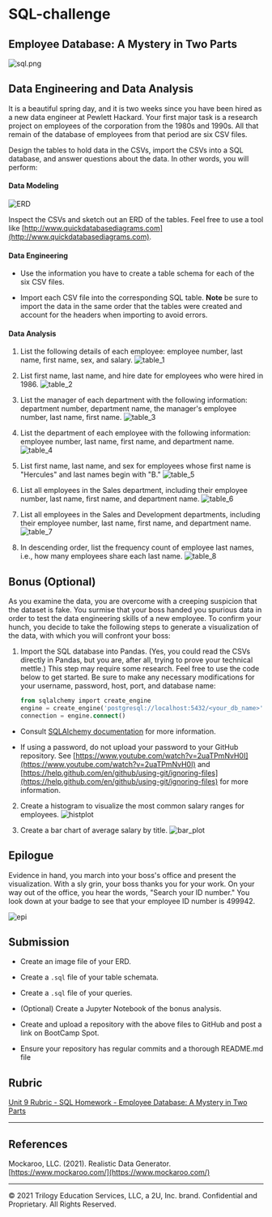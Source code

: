 # SQL-challenge

## Employee Database: A Mystery in Two Parts

![sql.png](images/SQL_img.jpg)

## Data Engineering and Data Analysis

It is a beautiful spring day, and it is two weeks since you have been hired as a new data engineer at Pewlett Hackard. Your first major task is a research project on employees of the corporation from the 1980s and 1990s. All that remain of the database of employees from that period are six CSV files.

Design the tables to hold data in the CSVs, import the CSVs into a SQL database, and answer questions about the data. In other words, you will perform:


#### Data Modeling


![ERD](images/ERD.jpg)

Inspect the CSVs and sketch out an ERD of the tables. Feel free to use a tool like [http://www.quickdatabasediagrams.com](http://www.quickdatabasediagrams.com).

#### Data Engineering

* Use the information you have to create a table schema for each of the six CSV files. 

* Import each CSV file into the corresponding SQL table. **Note** be sure to import the data in the same order that the tables were created and account for the headers when importing to avoid errors.

#### Data Analysis


1. List the following details of each employee: employee number, last name, first name, sex, and salary.
![table_1](images/table_1.jpg)

2. List first name, last name, and hire date for employees who were hired in 1986.
![table_2](images/table_2.jpg)

3. List the manager of each department with the following information: department number, department name, the manager's employee number, last name, first name.
![table_3](images/table_3.jpg)

4. List the department of each employee with the following information: employee number, last name, first name, and department name.
![table_4](images/table_4.jpg)

5. List first name, last name, and sex for employees whose first name is "Hercules" and last names begin with "B."
![table_5](images/table_5.jpg)

6. List all employees in the Sales department, including their employee number, last name, first name, and department name.
![table_6](images/table_6.jpg)

7. List all employees in the Sales and Development departments, including their employee number, last name, first name, and department name.
![table_7](images/table_7.jpg)

8. In descending order, list the frequency count of employee last names, i.e., how many employees share each last name.
![table_8](images/table_8.jpg)

## Bonus (Optional)

As you examine the data, you are overcome with a creeping suspicion that the dataset is fake. You surmise that your boss handed you spurious data in order to test the data engineering skills of a new employee. To confirm your hunch, you decide to take the following steps to generate a visualization of the data, with which you will confront your boss:

1. Import the SQL database into Pandas. (Yes, you could read the CSVs directly in Pandas, but you are, after all, trying to prove your technical mettle.) This step may require some research. Feel free to use the code below to get started. Be sure to make any necessary modifications for your username, password, host, port, and database name:

   ```sql
   from sqlalchemy import create_engine
   engine = create_engine('postgresql://localhost:5432/<your_db_name>')
   connection = engine.connect()
   ```

* Consult [SQLAlchemy documentation](https://docs.sqlalchemy.org/en/latest/core/engines.html#postgresql) for more information.

* If using a password, do not upload your password to your GitHub repository. See [https://www.youtube.com/watch?v=2uaTPmNvH0I](https://www.youtube.com/watch?v=2uaTPmNvH0I) and [https://help.github.com/en/github/using-git/ignoring-files](https://help.github.com/en/github/using-git/ignoring-files) for more information.

2. Create a histogram to visualize the most common salary ranges for employees.
![histplot](images/histplot.png)

3. Create a bar chart of average salary by title.
![bar_plot](images/bar_plot.png)

## Epilogue

Evidence in hand, you march into your boss's office and present the visualization. With a sly grin, your boss thanks you for your work. On your way out of the office, you hear the words, "Search your ID number." You look down at your badge to see that your employee ID number is 499942.

![epi](images/epi.jpg)

## Submission

* Create an image file of your ERD.

* Create a `.sql` file of your table schemata.

* Create a `.sql` file of your queries.

* (Optional) Create a Jupyter Notebook of the bonus analysis.

* Create and upload a repository with the above files to GitHub and post a link on BootCamp Spot.

* Ensure your repository has regular commits and a thorough README.md file

## Rubric

[Unit 9 Rubric - SQL Homework - Employee Database: A Mystery in Two Parts](https://docs.google.com/document/d/1OksnTYNCT0v0E-VkhIMJ9-iG0_oXNwCZAJlKV0aVMKQ/edit?usp=sharing)

- - -

## References

Mockaroo, LLC. (2021). Realistic Data Generator. [https://www.mockaroo.com/](https://www.mockaroo.com/)

- - -

© 2021 Trilogy Education Services, LLC, a 2U, Inc. brand. Confidential and Proprietary. All Rights Reserved.